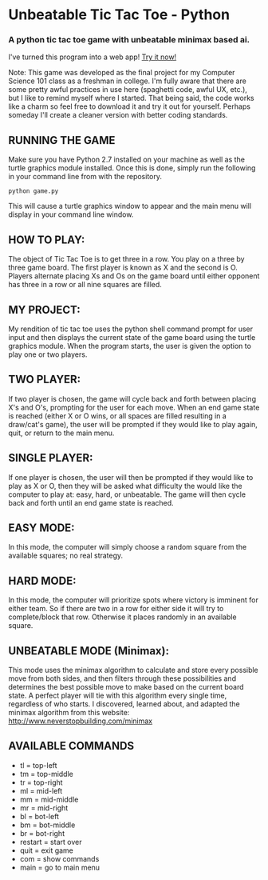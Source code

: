 # Unbeatable Tic Tac Toe - Python
### A python tic tac toe game with unbeatable minimax based ai.

I've turned this program into a web app! [Try it now!](http://kraylus.cloud/public/game/tic-tac-toe.html)

Note: This game was developed as the final project for my Computer Science 101 class as a freshman in college. I'm fully aware that there are some pretty awful practices in use here (spaghetti code, awful UX, etc.), but I like to remind myself where I started. That being said, the code works like a charm so feel free to download it and try it out for yourself. Perhaps someday I'll create a cleaner version with better coding standards.

## RUNNING THE GAME
Make sure you have Python 2.7 installed on your machine as well as the turtle graphics module installed. Once this is done, simply run the following in your command line from with the repository.
```
python game.py
```
This will cause a turtle graphics window to appear and the main menu will display in your command line window.

## HOW TO PLAY:
The object of Tic Tac Toe is to get three in a row. You play on a three by three game board. The first player is known as X and the second is O. Players alternate placing Xs and Os on the game board until either opponent has three in a row or all nine squares are filled.
## MY PROJECT:
My rendition of tic tac toe uses the python shell command prompt for user input and then displays the current state of the game board using the turtle graphics module. When the program starts, the user is given the option to play one or two players.
## TWO PLAYER:
If two player is chosen, the game will cycle back and forth between placing X's and O's, prompting for the user for each move. When an end game state is reached (either X or O wins, or all spaces are filled resulting in a draw/cat's game), the user will be prompted if they would like to play again, quit, or return to the main menu.
## SINGLE PLAYER:
If one player is chosen, the user will then be prompted if they would like to play as X or O, then they will be asked what difficulty the would like the computer to play at: easy, hard, or unbeatable. The game will then cycle back and forth until an end game state is reached.
## EASY MODE:
In this mode, the computer will simply choose a random square from the available squares; no real strategy.
## HARD MODE:
In this mode, the computer will prioritize spots where victory is imminent for either team. So if there are two in a row for either side it will try to complete/block that row. Otherwise it places randomly in an available square.
## UNBEATABLE MODE (Minimax):
This mode uses the minimax algorithm to calculate and store every possible move from both sides, and then filters through these possibilities and determines the best possible move to make based on the current board state. A perfect player will tie with this algorithm every single time, regardless of who starts. I discovered, learned about, and adapted the minimax algorithm from this website: http://www.neverstopbuilding.com/minimax
## AVAILABLE COMMANDS
* tl = top-left
* tm = top-middle
* tr = top-right
* ml = mid-left
* mm = mid-middle
* mr = mid-right
* bl = bot-left
* bm = bot-middle
* br = bot-right
* restart = start over
* quit = exit game
* com = show commands
* main = go to main menu

